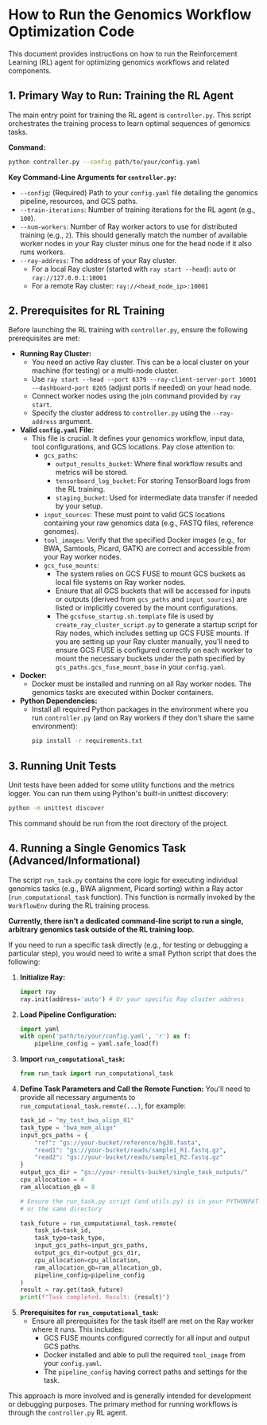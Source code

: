 # How to Run the Genomics Workflow Optimization Code

This document provides instructions on how to run the Reinforcement Learning (RL) agent for optimizing genomics workflows and related components.

## 1. Primary Way to Run: Training the RL Agent

The main entry point for training the RL agent is `controller.py`. This script orchestrates the training process to learn optimal sequences of genomics tasks.

**Command:**

```bash
python controller.py --config path/to/your/config.yaml
```

**Key Command-Line Arguments for `controller.py`:**

*   `--config`: (Required) Path to your `config.yaml` file detailing the genomics pipeline, resources, and GCS paths.
*   `--train-iterations`: Number of training iterations for the RL agent (e.g., `100`).
*   `--num-workers`: Number of Ray worker actors to use for distributed training (e.g., `2`). This should generally match the number of available worker nodes in your Ray cluster minus one for the head node if it also runs workers.
*   `--ray-address`: The address of your Ray cluster.
    *   For a local Ray cluster (started with `ray start --head`): `auto` or `ray://127.0.0.1:10001`
    *   For a remote Ray cluster: `ray://<head_node_ip>:10001`

## 2. Prerequisites for RL Training

Before launching the RL training with `controller.py`, ensure the following prerequisites are met:

*   **Running Ray Cluster:**
    *   You need an active Ray cluster. This can be a local cluster on your machine (for testing) or a multi-node cluster.
    *   Use `ray start --head --port 6379 --ray-client-server-port 10001 --dashboard-port 8265` (adjust ports if needed) on your head node.
    *   Connect worker nodes using the join command provided by `ray start`.
    *   Specify the cluster address to `controller.py` using the `--ray-address` argument.
*   **Valid `config.yaml` File:**
    *   This file is crucial. It defines your genomics workflow, input data, tool configurations, and GCS locations. Pay close attention to:
        *   `gcs_paths`:
            *   `output_results_bucket`: Where final workflow results and metrics will be stored.
            *   `tensorboard_log_bucket`: For storing TensorBoard logs from the RL training.
            *   `staging_bucket`: Used for intermediate data transfer if needed by your setup.
        *   `input_sources`: These must point to valid GCS locations containing your raw genomics data (e.g., FASTQ files, reference genomes).
        *   `tool_images`: Verify that the specified Docker images (e.g., for BWA, Samtools, Picard, GATK) are correct and accessible from your Ray worker nodes.
        *   `gcs_fuse_mounts`:
            *   The system relies on GCS FUSE to mount GCS buckets as local file systems on Ray worker nodes.
            *   Ensure that all GCS buckets that will be accessed for inputs or outputs (derived from `gcs_paths` and `input_sources`) are listed or implicitly covered by the mount configurations.
            *   The `gcsfuse_startup.sh.template` file is used by `create_ray_cluster_script.py` to generate a startup script for Ray nodes, which includes setting up GCS FUSE mounts. If you are setting up your Ray cluster manually, you'll need to ensure GCS FUSE is configured correctly on each worker to mount the necessary buckets under the path specified by `gcs_paths.gcs_fuse_mount_base` in your `config.yaml`.
*   **Docker:**
    *   Docker must be installed and running on all Ray worker nodes. The genomics tasks are executed within Docker containers.
*   **Python Dependencies:**
    *   Install all required Python packages in the environment where you run `controller.py` (and on Ray workers if they don't share the same environment):
        ```bash
        pip install -r requirements.txt
        ```

## 3. Running Unit Tests

Unit tests have been added for some utility functions and the metrics logger. You can run them using Python's built-in unittest discovery:

```bash
python -m unittest discover
```
This command should be run from the root directory of the project.

## 4. Running a Single Genomics Task (Advanced/Informational)

The script `run_task.py` contains the core logic for executing individual genomics tasks (e.g., BWA alignment, Picard sorting) within a Ray actor (`run_computational_task` function). This function is normally invoked by the `WorkflowEnv` during the RL training process.

**Currently, there isn't a dedicated command-line script to run a single, arbitrary genomics task outside of the RL training loop.**

If you need to run a specific task directly (e.g., for testing or debugging a particular step), you would need to write a small Python script that does the following:

1.  **Initialize Ray:**
    ```python
    import ray
    ray.init(address='auto') # Or your specific Ray cluster address
    ```
2.  **Load Pipeline Configuration:**
    ```python
    import yaml
    with open('path/to/your/config.yaml', 'r') as f:
        pipeline_config = yaml.safe_load(f)
    ```
3.  **Import `run_computational_task`:**
    ```python
    from run_task import run_computational_task
    ```
4.  **Define Task Parameters and Call the Remote Function:**
    You'll need to provide all necessary arguments to `run_computational_task.remote(...)`, for example:
    ```python
    task_id = "my_test_bwa_align_01"
    task_type = "bwa_mem_align"
    input_gcs_paths = {
        "ref": "gs://your-bucket/reference/hg38.fasta",
        "read1": "gs://your-bucket/reads/sample1_R1.fastq.gz",
        "read2": "gs://your-bucket/reads/sample1_R2.fastq.gz"
    }
    output_gcs_dir = "gs://your-results-bucket/single_task_outputs/"
    cpu_allocation = 4
    ram_allocation_gb = 8

    # Ensure the run_task.py script (and utils.py) is in your PYTHONPATH
    # or the same directory

    task_future = run_computational_task.remote(
        task_id=task_id,
        task_type=task_type,
        input_gcs_paths=input_gcs_paths,
        output_gcs_dir=output_gcs_dir,
        cpu_allocation=cpu_allocation,
        ram_allocation_gb=ram_allocation_gb,
        pipeline_config=pipeline_config
    )
    result = ray.get(task_future)
    print(f"Task completed. Result: {result}")
    ```
5.  **Prerequisites for `run_computational_task`:**
    *   Ensure all prerequisites for the task itself are met on the Ray worker where it runs. This includes:
        *   GCS FUSE mounts configured correctly for all input and output GCS paths.
        *   Docker installed and able to pull the required `tool_image` from your `config.yaml`.
        *   The `pipeline_config` having correct paths and settings for the task.

This approach is more involved and is generally intended for development or debugging purposes. The primary method for running workflows is through the `controller.py` RL agent.
